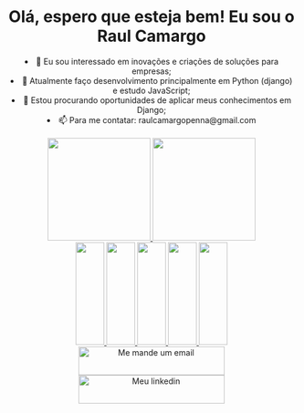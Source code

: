 
<div align="center">
  <h1> Olá, espero que esteja bem! Eu sou o Raul Camargo </h1>
  
   <li>👀 Eu sou interessado em inovações e criações de soluções para empresas; </li>
   <li>🌱 Atualmente faço desenvolvimento principalmente em Python (django) e estudo JavaScript;</li>
   <li>💞️ Estou procurando oportunidades de aplicar meus conhecimentos em Django;</li>
  <li>📫 Para me contatar: raulcamargopenna@gmail.com</li>
</div>
<br>
<!---
RaulCamargoPenna/RaulCamargoPenna is a ✨ special ✨ repository because its `README.md` (this file) appears on your GitHub profile.
You can click the Preview link to take a look at your changes.
--->
<link rel="stylesheet" href="https://cdn.jsdelivr.net/gh/devicons/devicon@v2.15.1/devicon.min.css">
<div align="center">
  <a href='https://github.com/RaulCamargoPenna' target="_blank">
  <img height='180em' src='https://github-readme-stats.vercel.app/api?username=RaulCamargoPenna&show_icons=true&theme=dracula&hide=xx'>
  <img height='180em' src='https://github-readme-stats.vercel.app/api/top-langs/?username=RaulCamargoPenna&layout=compact&theme=dracula'>
</div>

<div align="center">
  <img height='180em' width='50em' src="https://cdn.jsdelivr.net/gh/devicons/devicon/icons/python/python-original.svg" /> 
  <img height='180em' width='50em' src="https://cdn.jsdelivr.net/gh/devicons/devicon/icons/django/django-plain.svg" />     
  <img height='180em' width='50em' src="https://cdn.jsdelivr.net/gh/devicons/devicon/icons/html5/html5-original.svg" />
  <img height='180em' width='50em' src="https://cdn.jsdelivr.net/gh/devicons/devicon/icons/mysql/mysql-original.svg" />
  <img height='180em' width='50em' src="https://cdn.jsdelivr.net/gh/devicons/devicon/icons/javascript/javascript-original.svg" />
</div>

<div align="center">
  <a href="mailto:raulcamargopenna@gmail.com" target="_blank"><img src="https://img.shields.io/badge/Gmail-D14836?style=for-the-badge&logo=gmail&logoColor=white" width="256" height="50" alt="Me mande um email" title="Me mande um email">
  </a>
  <a href="https://www.linkedin.com/in/raul-camargo-teixeira-penna-6718121b9/" target="_blank"><img src="https://img.shields.io/badge/LinkedIn-0077B5?style=for-the-badge&logo=linkedin&logoColor=white" width="256" height="50" alt="Meu linkedin" title="Meu linkedin">
  </a>
</div>

